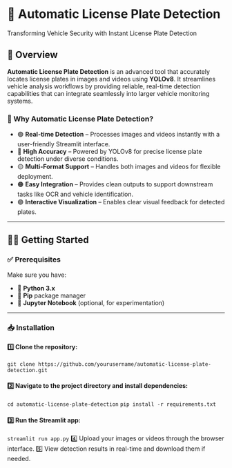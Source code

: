 # 🚀 Automatic License Plate Detection
Transforming Vehicle Security with Instant License Plate Detection

## 📜 Overview
**Automatic License Plate Detection** is an advanced tool that accurately locates license plates in images and videos using **YOLOv8**. It streamlines vehicle analysis workflows by providing reliable, real-time detection capabilities that can integrate seamlessly into larger vehicle monitoring systems.

### 🎯 Why Automatic License Plate Detection?
- 🟢 **Real-time Detection** – Processes images and videos instantly with a user-friendly Streamlit interface.
- 🔵 **High Accuracy** – Powered by YOLOv8 for precise license plate detection under diverse conditions.
- 🟡 **Multi-Format Support** – Handles both images and videos for flexible deployment.
- 🟠 **Easy Integration** – Provides clean outputs to support downstream tasks like OCR and vehicle identification.
- 🟣 **Interactive Visualization** – Enables clear visual feedback for detected plates.

---

## 🧑‍💻 Getting Started

### ✅ Prerequisites
Make sure you have:
- 🐍 **Python 3.x**
- 📜 **Pip** package manager
- 📘 **Jupyter Notebook** (optional, for experimentation)

---

### 📥 Installation

#### 1️⃣ Clone the repository:
```git clone https://github.com/yourusername/automatic-license-plate-detection.git```
#### 2️⃣ Navigate to the project directory and install dependencies:
```cd automatic-license-plate-detection```
```pip install -r requirements.txt```
#### 3️⃣ Run the Streamlit app:
```streamlit run app.py```
4️⃣ Upload your images or videos through the browser interface.
5️⃣ View detection results in real-time and download them if needed.

